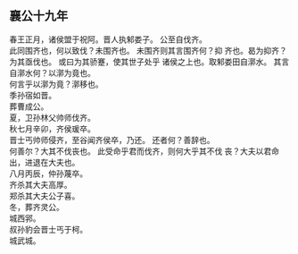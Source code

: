 ## 襄公十九年
春王正月，诸侯盟于祝阿。晋人执邾娄子。 公至自伐齐。  
此同围齐也，何以致伐？未围齐也。 未围齐则其言围齐何？抑
齐也。曷为抑齐？为其亟伐也。 或曰为其骄蹇，使其世子处乎
诸侯之上也。取邾娄田自漷水。 其言自漷水何？以漷为竟也。  
何言乎以漷为竟？漷移也。  
季孙宿如晋。  
葬曹成公。  
夏，卫孙林父帅师伐齐。  
秋七月辛卯，齐侯瑗卒。  
晋士丐帅师侵齐，至谷闻齐侯卒，乃还。 还者何？善辞也。  
何善尔？大其不伐丧也。 此受命乎君而伐齐，则何大乎其不伐
丧？大夫以君命出，进退在大夫也。  
八月丙辰，仲孙蔑卒。  
齐杀其大夫高厚。  
郑杀其大夫公子喜。  
冬，葬齐灵公。  
城西郛。  
叔孙豹会晋士丐于柯。  
城武城。  

